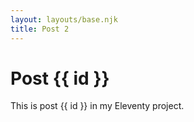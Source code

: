 ```yaml
---
layout: layouts/base.njk
title: Post 2
---
```


# Post {{ id }}

This is post {{ id }} in my Eleventy project.
